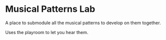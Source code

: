 # Musical Patterns Lab

A place to submodule all the musical patterns to develop on them together.

Uses the playroom to let you hear them.
